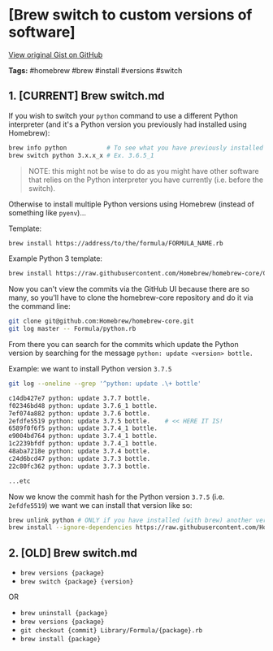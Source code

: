 # [Brew switch to custom versions of software] 

[View original Gist on GitHub](https://gist.github.com/Integralist/cbbbb95b571bd08bb5aa)

**Tags:** #homebrew #brew #install #versions #switch

## 1. [CURRENT] Brew switch.md

If you wish to switch your `python` command to use a different Python interpreter (and it's a Python version you previously had installed using Homebrew):

```bash
brew info python           # To see what you have previously installed
brew switch python 3.x.x_x # Ex. 3.6.5_1
```

> NOTE: this might not be wise to do as you might have other software that relies on the Python interpreter you have currently (i.e. before the switch).

Otherwise to install multiple Python versions using Homebrew (instead of something like `pyenv`)...

Template:

```bash
brew install https://address/to/the/formula/FORMULA_NAME.rb
```

Example Python 3 template:

```bash
brew install https://raw.githubusercontent.com/Homebrew/homebrew-core/COMMIT_IDENTIFIER/Formula/python.rb
```

Now you can't view the commits via the GitHub UI because there are so many, so you'll have to clone the homebrew-core repository and do it via the command line:

```bash
git clone git@github.com:Homebrew/homebrew-core.git
git log master -- Formula/python.rb
```

From there you can search for the commits which update the Python version by searching for the message `python: update <version> bottle.`

Example: we want to install Python version `3.7.5`

```bash
git log --oneline --grep '^python: update .\+ bottle'

c14db427e7 python: update 3.7.7 bottle.
f02346bd48 python: update 3.7.6_1 bottle.
7ef074a882 python: update 3.7.6 bottle.
2efdfe5519 python: update 3.7.5 bottle.    # << HERE IT IS!
6589f0f6f5 python: update 3.7.4_1 bottle.
e9004bd764 python: update 3.7.4_1 bottle.
1c2239bfdf python: update 3.7.4_1 bottle.
48aba7218e python: update 3.7.4 bottle.
c24d6bcd47 python: update 3.7.3 bottle.
22c80fc362 python: update 3.7.3 bottle.

...etc
```

Now we know the commit hash for the Python version `3.7.5` (i.e. `2efdfe5519`) we want we can install that version like so:

```bash
brew unlink python # ONLY if you have installed (with brew) another version of python 3
brew install --ignore-dependencies https://raw.githubusercontent.com/Homebrew/homebrew-core/2efdfe5519/Formula/python.rb
```

## 2. [OLD] Brew switch.md

- `brew versions {package}`
- `brew switch {package} {version}`

OR

- `brew uninstall {package}`
- `brew versions {package}`
- `git checkout {commit} Library/Formula/{package}.rb`
- `brew install {package}`

